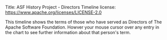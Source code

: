 Title: ASF History Project - Directors Timeline
license: https://www.apache.org/licenses/LICENSE-2.0

<p>
This timeline shows the terms of those who have served as Directors of The Apache Software Foundation. Howver your mouse cursor over any entry in the chart to see further information about that person's term.</p>

<div id="timeline-tooltip" style="height: 900px;"></div>

<script type="text/javascript" src="https://www.gstatic.com/charts/loader.js"></script>
<script type="text/javascript" src="data/directors.js"></script>
<script type="text/javascript">
  // see https://developers.google.com/chart/interactive/docs/gallery/timeline
  google.charts.load('current',  {'packages':['timeline']});
  google.charts.setOnLoadCallback(drawChart);

  function drawChart()  {
    var container = document.getElementById('timeline-tooltip');
    var chart = new google.visualization.Timeline(container);
    var dataTable = director_data();
    var options =  {
          timeline:  { showRowLabels: false }
          };

    chart.draw(dataTable, options);
  }
</script>
